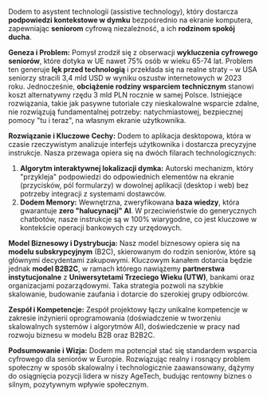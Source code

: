 Dodem to asystent technologii (assistive technology), który dostarcza **podpowiedzi kontekstowe w dymku** bezpośrednio na ekranie komputera, zapewniając **seniorom** cyfrową niezależność, a ich **rodzinom spokój ducha**.

**Geneza i Problem:** Pomysł zrodził się z obserwacji **wykluczenia cyfrowego seniorów**, które dotyka w UE nawet 75% osób w wieku 65-74 lat. Problem ten generuje **lęk przed technologią** i przekłada się na realne straty – w USA seniorzy stracili 3,4 mld USD w wyniku oszustw internetowych w 2023 roku. Jednocześnie, **obciążenie rodziny wsparciem technicznym** stanowi koszt alternatywny rzędu 3 mld PLN rocznie w samej Polsce. Istniejące rozwiązania, takie jak pasywne tutoriale czy nieskalowalne wsparcie zdalne, nie rozwiązują fundamentalnej potrzeby: natychmiastowej, bezpiecznej pomocy "tu i teraz", na własnym ekranie użytkownika.

**Rozwiązanie i Kluczowe Cechy:** Dodem to aplikacja desktopowa, która w czasie rzeczywistym analizuje interfejs użytkownika i dostarcza precyzyjne instrukcje. Nasza przewaga opiera się na dwóch filarach technologicznych:

1. **Algorytm interaktywnej lokalizacji dymka:** Autorski mechanizm, który "przykleja" podpowiedzi do odpowiednich elementów na ekranie (przycisków, pól formularzy) w dowolnej aplikacji (desktop i web) bez potrzeby integracji z systemami dostawców.
2. **Dodem Memory:** Wewnętrzna, zweryfikowana **baza wiedzy**, która gwarantuje **zero "halucynacji" AI**. W przeciwieństwie do generycznych chatbotów, nasze instrukcje są w 100% wiarygodne, co jest kluczowe w kontekście operacji bankowych czy urzędowych.

**Model Biznesowy i Dystrybucja:** Nasz model biznesowy opiera się na **modelu subskrypcyjnym** (B2C), skierowanym do rodzin seniorów, które są głównymi decydentami zakupowymi. Kluczowym kanałem dotarcia będzie jednak **model B2B2C**, w ramach którego nawiążemy **partnerstwa instytucjonalne** z **Uniwersytetami Trzeciego Wieku (UTW)**, bankami oraz organizacjami pozarządowymi. Taka strategia pozwoli na szybkie skalowanie, budowanie zaufania i dotarcie do szerokiej grupy odbiorców.

**Zespół i Kompetencje:** Zespół projektowy łączy unikalne kompetencje w zakresie inżynierii oprogramowania (doświadczenie w tworzeniu skalowalnych systemów i algorytmów AI), doświedczenie w pracy nad rozwoju biznesu w modelu B2B oraz B2B2C.

**Podsumowanie i Wizja:** Dodem ma potencjał stać się standardem wsparcia cyfrowego dla seniorów w Europie. Rozwiązując realny i rosnący problem społeczny w sposób skalowalny i technologicznie zaawansowany, dążymy do osiągnięcia pozycji lidera w niszy AgeTech, budując rentowny biznes o silnym, pozytywnym wpływie społecznym.

